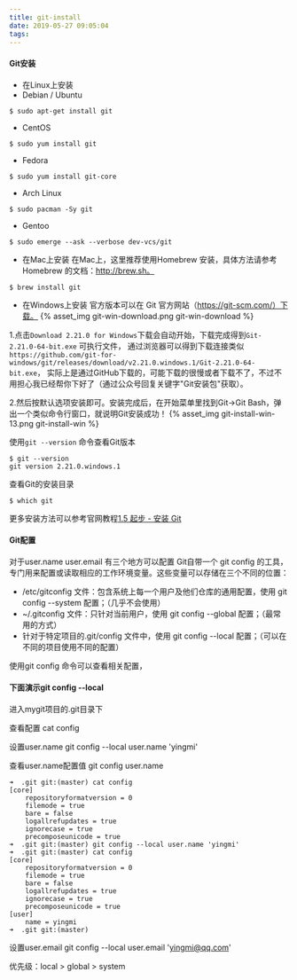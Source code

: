```yaml
---
title: git-install
date: 2019-05-27 09:05:04
tags:
---
```

#### Git安装
- 在Linux上安装
- Debian / Ubuntu
```text
$ sudo apt-get install git
```
- CentOS
```text
$ sudo yum install git
```
- Fedora
```text
$ sudo yum install git-core
```
- Arch Linux
```text
$ sudo pacman -Sy git
```
- Gentoo
```text
$ sudo emerge --ask --verbose dev-vcs/git
```

- 在Mac上安装
在Mac上，这里推荐使用Homebrew 安装，具体方法请参考Homebrew 的文档：http://brew.sh。
```text
$ brew install git
```

- 在Windows上安装
官方版本可以在 Git 官方网站（https://git-scm.com/）下载。
{% asset_img git-win-download.png git-win-download %}

1.点击`Download 2.21.0 for Windows`下载会自动开始，下载完成得到`Git-2.21.0-64-bit.exe` 可执行文件，
通过浏览器可以得到下载连接类似`https://github.com/git-for-windows/git/releases/download/v2.21.0.windows.1/Git-2.21.0-64-bit.exe`，
实际上是通过GitHub下载的，可能下载的很慢或者下载不了，不过不用担心我已经帮你下好了（通过公众号回复关键字"Git安装包"获取）。

2.然后按默认选项安装即可。安装完成后，在开始菜单里找到Git->Git Bash，弹出一个类似命令行窗口，就说明Git安装成功！
{% asset_img git-install-win-13.png git-install-win %}


使用`git --version` 命令查看Git版本
```text
$ git --version
git version 2.21.0.windows.1
```

查看Git的安装目录
```text
$ which git
```
更多安装方法可以参考官网教程[1.5 起步 - 安装 Git](https://git-scm.com/book/zh/v2/%E8%B5%B7%E6%AD%A5-%E5%AE%89%E8%A3%85-Git)


#### Git配置
对于user.name user.email 有三个地方可以配置
Git自带一个 git config 的工具，专门用来配置或读取相应的工作环境变量。这些变量可以存储在三个不同的位置：
- /etc/gitconfig 文件：包含系统上每一个用户及他们仓库的通用配置，使用 git config --system 配置；（几乎不会使用）
- ~/.gitconfig 文件：只针对当前用户，使用 git config --global 配置；（最常用的方式）
- 针对于特定项目的.git/config 文件中，使用 git config --local 配置；（可以在不同的项目使用不同的配置）

使用git config 命令可以查看相关配置，

#### 下面演示git config --local
进入mygit项目的.git目录下

查看配置
cat config

设置user.name
git config --local user.name 'yingmi'

查看user.name配置值
git config user.name

```text
➜  .git git:(master) cat config 
[core]
	repositoryformatversion = 0
	filemode = true
	bare = false
	logallrefupdates = true
	ignorecase = true
	precomposeunicode = true
➜  .git git:(master) git config --local user.name 'yingmi'
➜  .git git:(master) cat config                           
[core]
	repositoryformatversion = 0
	filemode = true
	bare = false
	logallrefupdates = true
	ignorecase = true
	precomposeunicode = true
[user]
	name = yingmi
➜  .git git:(master) 
```

设置user.email
git config --local user.email 'yingmi@qq.com'

优先级：local > global > system


